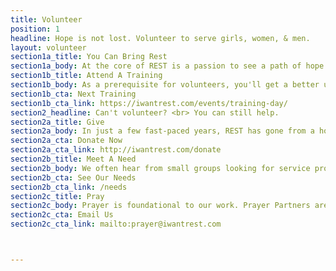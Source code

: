 ```yaml
---
title: Volunteer
position: 1
headline: Hope is not lost. Volunteer to serve girls, women, & men.
layout: volunteer
section1a_title: You Can Bring Rest 
section1a_body: At the core of REST is a passion to see a path of hope made for the exploited. We are a direct service provider made up of passionate people who are compelled to action by the desire for justice in our city and our state. We want Washington to be inhospitable to traffickers and we want to work ourselves out of a job. We need your help to do this.
section1b_title: Attend A Training
section1b_body: As a prerequisite for volunteers, you'll get a better understanding of the sex trade and find a team where you can work to bring rest. This training is also open to community members who want to consider how they can make a difference in Seattle and beyond.
section1b_cta: Next Training
section1b_cta_link: https://iwantrest.com/events/training-day/
section2_headline: Can't volunteer? <br> You can still help.
section2a_title: Give
section2a_body: In just a few fast-paced years, REST has gone from a hopeful startup to an organization known for providing competent and crucial services to the most vulnerable in our community. Our work is impossible without people like you who partner with us through generous giving.
section2a_cta: Donate Now  
section2a_cta_link: http://iwantrest.com/donate
section2b_title: Meet A Need
section2b_body: We often hear from small groups looking for service projects or other practical ways to give, in addition to time or money. Check out our Needs page to see what kinds of goods you can donate to REST. If you have an idea that's not on the list, but believe would be of value to us, contact us!
section2b_cta: See Our Needs
section2b_cta_link: /needs
section2c_title: Pray
section2c_body: Prayer is foundational to our work. Prayer Partners are crucial to our team. Prayer partners are those who commit to pray regularly for girls, women, and men in the sex-trade on their own or with the prayer team that meets weekly to pray together.
section2c_cta: Email Us
section2c_cta_link: mailto:prayer@iwantrest.com



---
```


